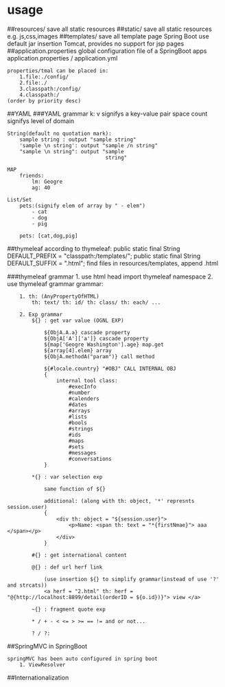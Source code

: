 # usage
##resources/
    save all static resources
##static/
    save all static resources
    e.g. js,css,images
##templates/
    save all template page
    Spring Boot use default jar insertion Tomcat, provides no support for jsp pages
##application.properties
    global configuration file of a SpringBoot apps
    application.properties / application.yml
    
    properties/tmal can be placed in:
        1.file:./config/
        2.file:./
        3.classpath:/config/
        4.classpath:/
    (order by priority desc)
##YAML
###YAML grammar
    k: v signifys a key-value pair
    space count signifys level of domain
    
    String(default no quotation mark):
        sample string : output "sample string"
        'sample \n string': output "sample /n string"
        "sample \n string": output "sample
                                    string"
    
    MAP
        friends:
            lm: Geogre
            ag: 40                           
            
    List/Set
        pets:(signify elem of array by " - elem")
            - cat
            - dog
            - pig
        
        pets: [cat,dog,pig]
 
 ##thymeleaf
    according to thymeleaf:
        public static final String DEFAULT_PREFIX = "classpath:/templates/";
        public static final String DEFAULT_SUFFIX = ".html";
    find files in resources/templates, append .html
    
 ###thymeleaf grammar
    1. use html head <html lang="en" xmlns:th="http://www.thymeleaf.org"> import thymeleaf namespace
    2. use thymeleaf grammar
     grammar:
     
        1. th: (AnyPropertyOfHTML)
            th: text/ th: id/ th: class/ th: each/ ...
        
        2. Exp grammar
            ${} : get var value (OGNL EXP)
            
                ${ObjA.A.a} cascade property
                ${ObjA['A']['a']} cascade property
                ${map['Geogre Washington'].age} map.get
                ${array[4].elem} array
                ${ObjA.methodA("param")} call method
                
                ${#locale.country} "#OBJ" CALL INTERNAL OBJ
                {
                    internal tool class:
                        #execInfo
                        #number
                        #calenders
                        #dates
                        #arrays
                        #lists
                        #bools
                        #strings
                        #ids
                        #maps
                        #sets
                        #messages
                        #conversations
                }
                
            *{} : var selection exp
                
                same function of ${}
                
                additional: (along with th: object, '*' represnts session.user)
                {
                    <div th: object = "${session.user}">
                        <p>Name: <span th: text = "*{firstNmae}"> aaa </span></p>
                    </div>
                }
                
            #{} : get international content
            
            @{} : def url herf link
                
                (use insertion ${} to simplify grammar(instead of use '?' and strcats))
                <a herf = "2.html" th: herf = "@{http://localhost:8899/detail(orderID = ${o.id})}"> view </a>
            
            ~{} : fragment quote exp
            
            * / + - < <= > >= == != and or not...
            
            ? / ?:
            
            
 ##SpringMVC in SpringBoot
    
    springMVC has been auto configured in spring boot
        1. ViewResolver
 
 ##Internationalization
    
                       
        